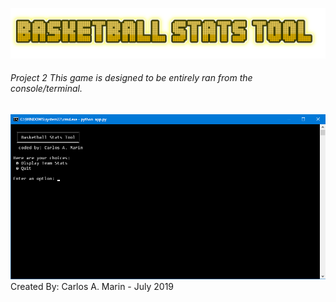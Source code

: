 
![Basketball Stats Tool](logo.png)
###### Project 2 *This game is designed to be entirely ran from the console/terminal.*
![Preview](SS.png)
    Created By: Carlos A. Marin - July 2019
